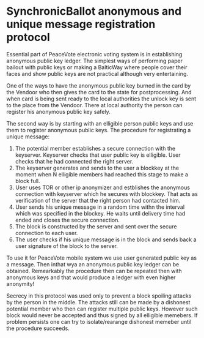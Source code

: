 # SynchronicBallot anonymous and unique message registration protocol 

Essential part of PeaceVote electronic voting system is in establishing anonymous public key ledger. The simplest ways of performing paper bailout with public keys or making a BalticWay where people cover their faces and show public keys are not practical although very entertaining. 

One of the ways to have the anonymous public key burned in the card by the Vendoor who then gives the card to the state for postprocessing. And when card is being sent ready to the local authorities the unlock key is sent to the place from the Vendoor. There at local authority the person can register his anonymous public key safely.

The second way is by starting with an elligible person public keys and use them to register anonymous public keys. The procedure for registrating a unique message:

1. The potential member establishes a secure connection with the keyserver. Keyserver checks that user public key is elligible. User checks that he had connected the right server. 
2. The keyserver generates and sends to the user a blockkey at the moment when N elligible members had reached this stage to make a block full. 
3. User uses TOR or other ip anonymizer and estblishes the anonymous connection with keyserver which he secures with blockkey. That acts as verification of the server that the right person had contacted him.
4. User sends his unique message in a random time withn the interval which was specified in the blockey. He waits until delivery time had ended and closes the secure connection.
5. The block is constructed by the server and sent over the secure connection to each user.
6. The user checks if his unique message is in the block and sends back a user signature of the block to the server.

To use it for PeaceVote mobile system we use user generated public key as a message. Then inthat wya an anonymous public key ledger can be obtained. Remearkably the procedure then can be repeated then with anonymous keys and that would produce a ledger with even higher anonymity!

Secrecy in this protocol was used only to prevent a block spoiling attacks by the person in the middle. The attacks still can be made by a dishonest potential member who then can register multiple public keys. However such block would never be accepted and thus signed by all elligible memebers. If problem persists one can try to isolate/rearange dishonest memeber until the procedure succeeds.
